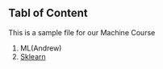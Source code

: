 ## Tabl of Content
This is a sample file for our Machine Course

1. ML(Andrew)
2. [Sklearn](https://github.com/hussain0048/Machine-Learning/tree/master/Sklearn)


